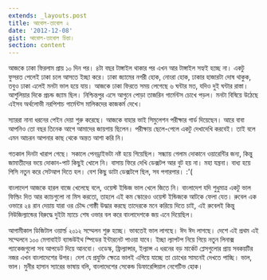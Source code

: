 ```yaml
---
extends: _layouts.post
title: আবোল-তাবোল ২
date: '2012-12-08'
gist: আবোল-তাবোল চিন্তা।
section: content
---
```


আজকে ঢাকা ফিরলাম প্রায় ১০ দিন পর। ৪টা বছর টাঙ্গাইল থাকার পর এখন আর টাঙ্গাইল সহ্যই হচ্ছে না। একটু ফুসরত পেলেই ঢাকা চলে আসতে ইচ্ছা করে। ঢাকা জ্যামের নগরী হোক, নোংরা হোক, ঢাকার হাজারটা দোষ থাকুক, তবুও ঢাকা এলেই মনটা ভাল হয়ে যায়। আজকে ঢাকা ফিরতে সময় লেগেছে ৬ ঘন্টার মত, যদিও দুই ঘন্টার রাস্তা। আশুলিয়ার দিকে প্রচন্ড জ্যাম ছিল। নিশ্চিন্তপুর এসে আগুনে পোড়া তাজরিন গার্মেন্টস চোখে পড়ল। মনটা বিষিয়ে উঠেছে এইসব অর্থলোভী নরপিশাচ গার্মেন্টস মালিকদের কাজকর্ম দেখে।

স্যাররা নানা ধরনের পেইন দেয়া শুরু করেছে। আজকে বাহার ভাই সিমুলেশন পরীক্ষার গার্ড দিয়েছেন। আরে বাবা আপনিও তো বছর তিনেক আগে আমাদের জায়গায় ছিলেন। পরীক্ষায় ছেলে-পেলে একটু দেখাদেখি করবেই। তাই বলে এমন আচরন আপনার কাছ থেকে অন্তত আশা করি নি।

গতকাল দিনটা খারাপ গেছে। সকালে পেনড্রাইভটা নষ্ট হয়ে গিয়েছিল। সন্ধ্যায় গেলাম দোকানে ওয়ারেন্টির জন্য, কিন্তু জামাতীদের ভয়ে দোকান-পাট কিছুই খোলে নি। বাসায় ফিরে দেখি ডেক্সটপ আর বুট হয় না। মহা যন্ত্রনা। বাধ্য হয়ে পিসি নতুন করে সেটআপ দিতে হল। বেশ কিছু ডাটা ডেক্সটপে ছিল, সব পগারপার। :'(

বাংলাদেশ আজকে হারল বাজে খেলেছে বলে, ওয়েস্ট ইন্ডিজ ভাল খেলে জিতে নি। বাংলাদেশ যদি শুধুমাত্র একটু ভাল ফিল্ডিং দিত আর ক্যাচগুলো না মিস করতো, তাহলে এই কম স্কোরেও ওয়েস্ট ইন্ডিজকে আটকে ফেলা যেত। রুবেল এক ওভারে ২৪ রান দেয়ায় যারা ওর চৌদ্দ গোষ্ঠী উদ্ধার করছে তাদেরকে মনে করিয়ে দিতে চাই, এই রুবেলই কিন্তু নিউজিল্যান্ডের বিরুদ্ধে দুইটা ম্যাচে শেষ ওভার বল করে বাংলাদেশকে জয় এনে দিয়েছিল।

আগামীকাল ডিজিটাল ওয়ার্ল্ড ২০১২ সম্মেলন শুরু হচ্ছে। ভাবতেই ভাল লাগছে। ঈদ ঈদ লাগছে। দেশে এই প্রথম এই সম্মেলনে ১০০ মেগাবাইট ব্যান্ডউইথ স্পিডের ইন্টারনেট পাওয়া যাবে। ইচ্ছা ল্যাপটপ নিয়ে গিয়ে নতুন লিনাক্স প্যাকেজগুলো সব আপডেট দিয়ে আনবো। ওডেস্ক, ফ্রিল্যান্সার, ইল্যান্স এ ধরনের বড় মার্কেট প্লেসগুলোর প্রায় সবকয়টির নজর এখন বাংলাদেশের উপর। দেশ যে প্রযুক্তি ক্ষেত্রে ভালই এগিয়ে যাচ্ছে তা চোখের সামনেই দেখতে পাচ্ছি। ভাল, ভাল। মুনীর হাসান স্যারের ভাষায় বলি, বাংলাদেশের সেকেন্ড ডিফারেন্সিয়াল নেগেটিভ হোক।
